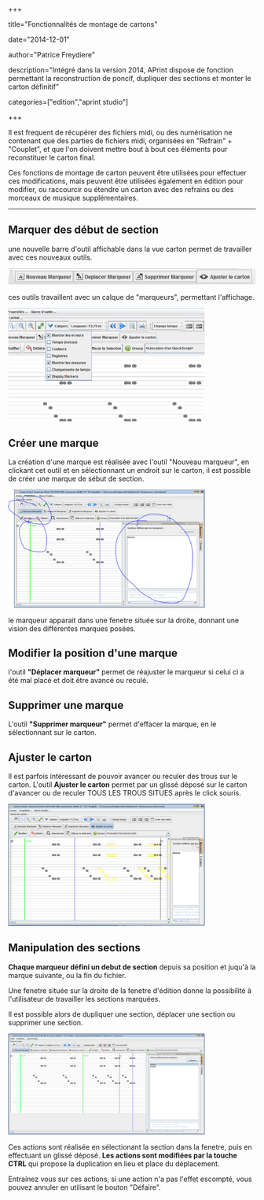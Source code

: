 +++

title="Fonctionnalités de montage de cartons"

date="2014-12-01"

author="Patrice Freydiere"

description="Intégré dans la version 2014, APrint dispose de fonction permettant la reconstruction de poncif, dupliquer des sections et monter le carton définitif"

categories=["edition","aprint studio"]

+++



Il est frequent de récupérer des fichiers midi, ou des numérisation ne contenant que des parties de fichiers midi, organisées en "Refrain" + "Couplet", et que l'on doivent mettre bout à bout ces éléments pour reconstituer le carton final.

Ces fonctions de montage de carton peuvent être utilisées pour effectuer ces modifications, mais peuvent être utilisées également en édition pour modifier, ou raccourcir ou étendre un carton avec des refrains ou des morceaux de musique supplémentaires.

***



## Marquer des début de section

une nouvelle barre d'outil affichable dans la vue carton permet de travailler avec ces nouveaux outils.

![](toolbar.png)

ces outils travaillent avec un calque de "marqueurs", permettant l'affichage.

<img src="calques.png" width=400/>

## Créer une marque

La création d'une marque est réalisée avec l'outil "Nouveau marqueur", en clickant cet outil et en sélectionnant un endroit sur le carton, il est possible de créer une marque de sébut de section.

<img src="creation_marqueur.png" width=400 />

le marqueur apparait dans une fenetre située sur la droite, donnant une vision des différentes marques posées.

## Modifier la position d'une marque

l'outil **"Déplacer marqueur"** permet de réajuster le marqueur si celui ci a été mal placé et doit être avancé ou reculé.

## Supprimer une marque

L'outil **"Supprimer marqueur"** permet d'effacer la marque, en le sélectionnant sur le carton.

## Ajuster le carton

Il est parfois intéressant de pouvoir avancer ou reculer des trous sur le carton. L'outil **Ajuster le carton** permet par un glissé déposé sur le carton d'avancer ou de reculer TOUS LES TROUS SITUES après le click souris.

<img src="ajuster.png" width=400 />



## Manipulation des sections

**Chaque marqueur défini un debut de section** depuis sa position et juqu'à la marque suivante, ou la fin du fichier.

Une fenetre située sur la droite de la fenetre d'édition donne la possibilité à l'utilisateur de travailler les sections marquées.

Il est possible alors de dupliquer une section, déplacer une section ou supprimer une section.

<img src="sections.png" width=400 />

Ces actions sont réalisée en sélectionant la section dans la fenetre, puis en effectuant un glissé déposé. **Les actions sont modifiées par la touche CTRL** qui propose la duplication en lieu et place du déplacement.

Entrainez vous sur ces actions, si une action n'a pas l'effet escompté, vous pouvez annuler en utilisant le bouton "Défaire".

